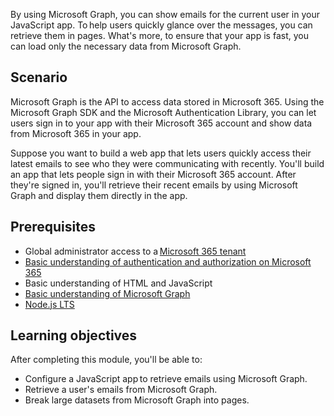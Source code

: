 By using Microsoft Graph, you can show emails for the current user in your JavaScript app. To help users quickly glance over the messages, you can retrieve them in pages. What's more, to ensure that your app is fast, you can load only the necessary data from Microsoft Graph.

## Scenario

Microsoft Graph is the API to access data stored in Microsoft 365. Using the Microsoft Graph SDK and the Microsoft Authentication Library, you can let users sign in to your app with their Microsoft 365 account and show data from Microsoft 365 in your app.

Suppose you want to build a web app that lets users quickly access their latest emails to see who they were communicating with recently. You'll build an app that lets people sign in with their Microsoft 365 account. After they're signed in, you'll retrieve their recent emails by using Microsoft Graph and display them directly in the app.

## Prerequisites

- Global administrator access to a [Microsoft 365 tenant](https://developer.microsoft.com/microsoft-365/dev-program?ocid=MSlearn&WT.mc_id=m365-16105-cxa)
- [Basic understanding of authentication and authorization on Microsoft 365](https://docs.microsoft.com/learn/modules/msgraph-javascript-app/?WT.mc_id=m365-16105-cxa)
- Basic understanding of HTML and JavaScript
- [Basic understanding of Microsoft Graph](https://docs.microsoft.com/learn/modules/msgraph-intro-overview/?WT.mc_id=m365-16105-cxa)
- [Node.js LTS](https://nodejs.org/)

## Learning objectives

After completing this module, you'll be able to:

- Configure a JavaScript app to retrieve emails using Microsoft Graph.
- Retrieve a user's emails from Microsoft Graph.
- Break large datasets from Microsoft Graph into pages.

